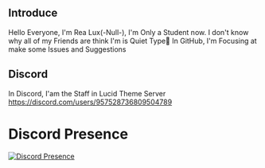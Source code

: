 ## Introduce 
Hello Everyone, I'm Rea Lux(-Null-), I'm Only a Student now. I don't know why all of my Friends are think I'm is Quiet Type🗿
In GitHub, I'm Focusing at make some Issues and Suggestions

## Discord
In Discord, I'am the Staff in Lucid Theme Server
https://discord.com/users/957528736809504789
# Discord Presence
[![Discord Presence](https://lanyard.cnrad.dev/api/957528736809504789)](https://discord.com/users/957528736809504789)

<!--
**GildasEdraE/GildasEdraE** is a ✨ _special_ ✨ repository because its `README.md` (this file) appears on your GitHub profile.

Here are some ideas to get you started:

- 🔭 I’m currently working on ...
- 🌱 I’m currently learning ...
- 👯 I’m looking to collaborate on ...
- 🤔 I’m looking for help with ...
- 💬 Ask me about ...
- 📫 How to reach me: ...
- 😄 Pronouns: ...
- ⚡ Fun fact: ...
-->
